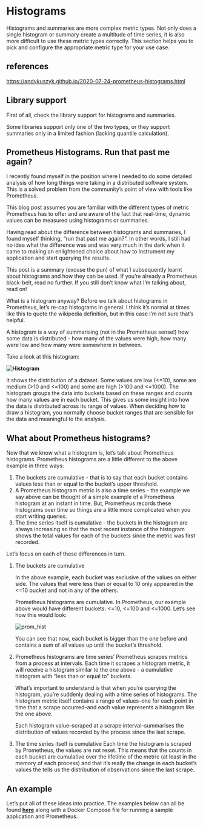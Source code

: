 # Histograms

Histograms and summaries are more complex metric types. Not only does a single histogram or summary create a multitude of time series, it is also more difficult to use these metric types correctly. This section helps you to pick and configure the appropriate metric type for your use case.

## references

<https://andykuszyk.github.io/2020-07-24-prometheus-histograms.html>

## Library support

First of all, check the library support for histograms and summaries.

Some libraries support only one of the two types, or they support summaries only in a limited fashion (lacking quantile calculation).

## Prometheus Histograms. Run that past me again?

I recently found myself in the position where I needed to do some detailed analysis of how long things were taking in a distributed software system. This is a solved problem from the community’s point of view with tools like Prometheus.

This blog post assumes you are familiar with the different types of metric Prometheus has to offer and are aware of the fact that real-time, dynamic values can be measured using histograms or summaries.

Having read about the difference between histograms and summaries, I found myself thinking, “run that past me again?”. In other words, I still had no idea what the difference was and was very much in the dark when it came to making an enlightened choice about how to instrument my application and start querying the results.

This post is a summary (excuse the pun) of what I subsequently learnt about histograms and how they can be used. If you’re already a Prometheus black-belt, read no further. If you still don’t know what I’m talking about, read on!

What is a histogram anyway?
Before we talk about histograms in Prometheus, let’s re-cap histograms in general. I think it’s normal at times like this to quote the wikipedia definition, but in this case I’m not sure that’s helpful.

A histogram is a way of summarising (not in the Prometheus sense!) how some data is distributed - how many of the values were high, how many were low and how many were somewhere in between.

Take a look at this histogram:

**![Histogram](https://docs.google.com/spreadsheets/d/e/2PACX-1vTZRwsKfQVttZ1VCzT9lClNqbuij0v9iuiZUXsVUBsP16n4juzgk2i3UyKvXEBu32Gb-RDZdWPEwe_b/pubchart?oid=1197197263&format=image)**

It shows the distribution of a dataset. Some values are low (<=10), some are medium (>10 and <=100) and some are high (>100 and <=1000). The histogram groups the data into buckets based on these ranges and counts how many values are in each bucket. This gives us some insight into how the data is distributed across its range of values. When deciding how to draw a histogram, you normally choose bucket ranges that are sensible for the data and meaningful to the analysis.

## What about Prometheus histograms?

Now that we know what a histogram is, let’s talk about Prometheus histograms. Prometheus histograms are a little different to the above example in three ways:

1) The buckets are cumulative - that is to say that each bucket contains values less than or equal to the bucket’s upper threshold.
2) A Prometheus histogram metric is also a time series - the example we say above can be thought of a simple example of a Prometheus histogram at an instant in time. But, Prometheus records these histograms over time so things are a little more complicated when you start writing queries.
3) The time series itself is cumulative - the buckets in the histogram are always increasing so that the most recent instance of the histogram shows the total values for each of the buckets since the metric was first recorded.

Let’s focus on each of these differences in turn.

1. The buckets are cumulative

    In the above example, each bucket was exclusive of the values on either side. The values that were less than or equal to 10 only appeared in the <=10 bucket and not in any of the others.

    Prometheus histograms are cumulative. In Prometheus, our example above would have different buckets: <=10, <=100 and <=1000. Let’s see how this would look:

    ![prom_hist](https://docs.google.com/spreadsheets/d/e/2PACX-1vTZRwsKfQVttZ1VCzT9lClNqbuij0v9iuiZUXsVUBsP16n4juzgk2i3UyKvXEBu32Gb-RDZdWPEwe_b/pubchart?oid=830654358&format=image)

    You can see that now, each bucket is bigger than the one before and contains a sum of all values up until the bucket’s threshold.

2. Prometheus histograms are time series’
    Prometheus scrapes metrics from a process at intervals. Each time it scrapes a histogram metric, it will receive a histogram similar to the one above - a cumulative histogram with “less than or equal to” buckets.

    What’s important to understand is that when you’re querying the histogram, you’re suddenly dealing with a time series of histograms. The histogram metric itself contains a range of values–one for each point in time that a scrape occurred–and each value represents a histogram like the one above.

    Each histogram value–scraped at a scrape interval–summarises the distribution of values recorded by the process since the last scrape.

3. The time series itself is cumulative
    Each time the histogram is scraped by Prometheus, the values are not reset. This means that the counts in each bucket are cumulative over the lifetime of the metric (at least in the memory of each process) and that it’s really the change in each bucket’s values the tells us the distribution of observations since the last scrape.

## An example

Let’s put all of these ideas into practice. The examples below can all be found **[here](https://github.com/andykuszyk/prometheus-histogram-example)** along with a Docker Compose file for running a sample application and Prometheus.
